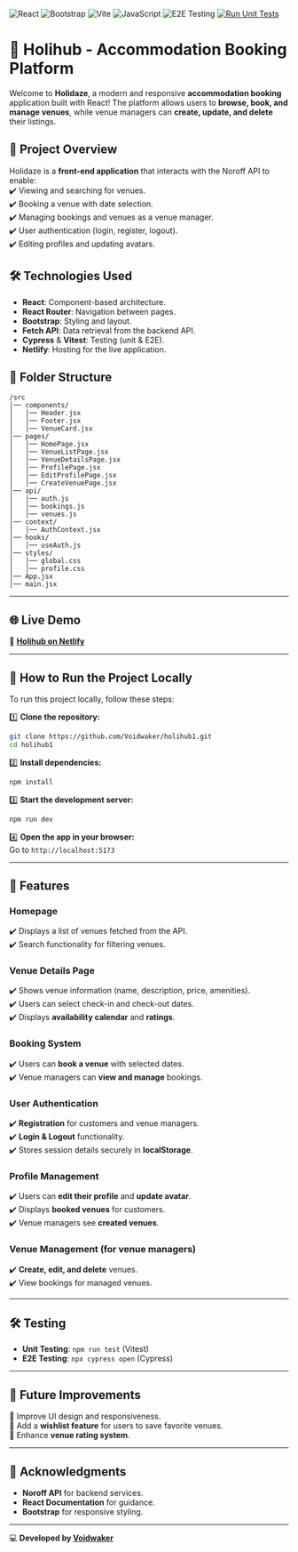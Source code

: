 ![React](https://img.shields.io/badge/React-18.0.0-blue?style=for-the-badge&logo=react)
![Bootstrap](https://img.shields.io/badge/Bootstrap-5.3-purple?style=for-the-badge&logo=bootstrap)
![Vite](https://img.shields.io/badge/Vite-6.0-yellow?style=for-the-badge&logo=vite)
![JavaScript](https://img.shields.io/badge/JavaScript-ES6+-yellow?style=for-the-badge&logo=javascript)
![E2E Testing](https://img.shields.io/badge/Cypress-13.17.0-green?style=for-the-badge&logo=cypress)
[![Run Unit Tests](https://github.com/Voidwaker/pe2/actions/workflows/tests.yml/badge.svg)](https://github.com/Voidwaker/pe2/actions/workflows/tests.yml)

# 🏡 Holihub - Accommodation Booking Platform  

Welcome to **Holidaze**, a modern and responsive **accommodation booking** application built with React! The platform allows users to **browse, book, and manage venues**, while venue managers can **create, update, and delete** their listings.

## 🚀 Project Overview  

Holidaze is a **front-end application** that interacts with the Noroff API to enable:  
✔️ Viewing and searching for venues.  
✔️ Booking a venue with date selection.  
✔️ Managing bookings and venues as a venue manager.  
✔️ User authentication (login, register, logout).  
✔️ Editing profiles and updating avatars.  

## 🛠️ Technologies Used  

- **React**: Component-based architecture.  
- **React Router**: Navigation between pages.  
- **Bootstrap**: Styling and layout.  
- **Fetch API**: Data retrieval from the backend API.  
- **Cypress** & **Vitest**: Testing (unit & E2E).  
- **Netlify**: Hosting for the live application.  

## 📂 Folder Structure  

```
/src  
│── components/  
│   │── Header.jsx  
│   │── Footer.jsx  
│   │── VenueCard.jsx  
│── pages/  
│   │── HomePage.jsx  
│   │── VenueListPage.jsx  
│   │── VenueDetailsPage.jsx  
│   │── ProfilePage.jsx  
│   │── EditProfilePage.jsx  
│   │── CreateVenuePage.jsx  
│── api/  
│   │── auth.js  
│   │── bookings.js  
│   │── venues.js  
│── context/  
│   │── AuthContext.jsx  
│── hooks/  
│   │── useAuth.js  
│── styles/  
│   │── global.css  
│   │── profile.css  
│── App.jsx  
│── main.jsx  
```

---

## 🌐 Live Demo  

🔎 **[Holihub on Netlify](https://holihub.netlify.app/)**  

---

## 🤔 How to Run the Project Locally  

To run this project locally, follow these steps:

1️⃣ **Clone the repository:**  
```sh
git clone https://github.com/Voidwaker/holihub1.git
cd holihub1  
```

2️⃣ **Install dependencies:**  
```sh
npm install  
```

3️⃣ **Start the development server:**  
```sh
npm run dev  
```

4️⃣ **Open the app in your browser:**  
Go to `http://localhost:5173`  

---

## 💼 Features  

### **Homepage**  
✔️ Displays a list of venues fetched from the API.  
✔️ Search functionality for filtering venues.  

### **Venue Details Page**  
✔️ Shows venue information (name, description, price, amenities).  
✔️ Users can select check-in and check-out dates.  
✔️ Displays **availability calendar** and **ratings**.  

### **Booking System**  
✔️ Users can **book a venue** with selected dates.  
✔️ Venue managers can **view and manage** bookings.  

### **User Authentication**  
✔️ **Registration** for customers and venue managers.  
✔️ **Login & Logout** functionality.  
✔️ Stores session details securely in **localStorage**.  

### **Profile Management**  
✔️ Users can **edit their profile** and **update avatar**.  
✔️ Displays **booked venues** for customers.  
✔️ Venue managers see **created venues**.  

### **Venue Management (for venue managers)**  
✔️ **Create, edit, and delete** venues.  
✔️ View bookings for managed venues.  

---

## 🛠️ Testing  

- **Unit Testing**: `npm run test` (Vitest)  
- **E2E Testing**: `npx cypress open` (Cypress)  

---

## 🏡 Future Improvements  

🚀 Improve UI design and responsiveness.  
🚀 Add a **wishlist feature** for users to save favorite venues.  
🚀 Enhance **venue rating system**.  

---

## 🙌 Acknowledgments  

- **Noroff API** for backend services.  
- **React Documentation** for guidance.  
- **Bootstrap** for responsive styling.  

---

💻 **Developed by [Voidwaker](https://github.com/Voidwaker)**  

